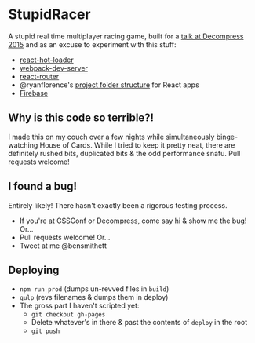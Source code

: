 # StupidRacer

A stupid real time multiplayer racing game, built for a [talk at Decompress 2015](http://lanyrd.com/2015/decompressau/sdhqqz/) and as an excuse to experiment with this stuff:

- [react-hot-loader](http://gaearon.github.io/react-hot-loader)
- [webpack-dev-server](http://webpack.github.io/docs/webpack-dev-server.html)
- [react-router](https://github.com/rackt/react-router)
- @ryanflorence's [project folder structure](https://gist.github.com/ryanflorence/daafb1e3cb8ad740b346) for React apps
- [Firebase](https://www.firebase.com/)

## Why is this code so terrible?!

I made this on my couch over a few nights while simultaneously binge-watching House of Cards. While I tried to keep it pretty neat, there are definitely rushed bits, duplicated bits & the odd performance snafu. Pull requests welcome!

## I found a bug!

Entirely likely! There hasn't exactly been a rigorous testing process.

- If you're at CSSConf or Decompress, come say hi & show me the bug! Or...
- Pull requests welcome! Or...
- Tweet at me @bensmithett

## Deploying

- `npm run prod` (dumps un-revved files in `build`)
- `gulp` (revs filenames & dumps them in deploy)
- The gross part I haven't scripted yet:
  - `git checkout gh-pages`
  - Delete whatever's in there & past the contents of `deploy` in the root
  - `git push`
